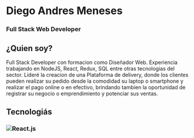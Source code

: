# Diego Andres Meneses
### Full Stack Web Developer


## ¿Quien soy?
Full Stack Developer con formacion como Diseñador Web. Experiencia trabajando en NodeJS, React, Redux, SQL entre otras tecnologias del sector. Lideré la creacion de una Plataforma de delivery, donde los clientes pueden realizar su pedido desde la comodidad su laptop o smartphone y realizar el pago online o en efectivo, brindando tambien la oportunidad de registrar su negocio o emprendimiento y potenciar sus ventas.


## Tecnologiás
### ![React.js](https://upload.wikimedia.org/wikipedia/commons/thumb/4/47/React.svg/800px-React.svg.png)
